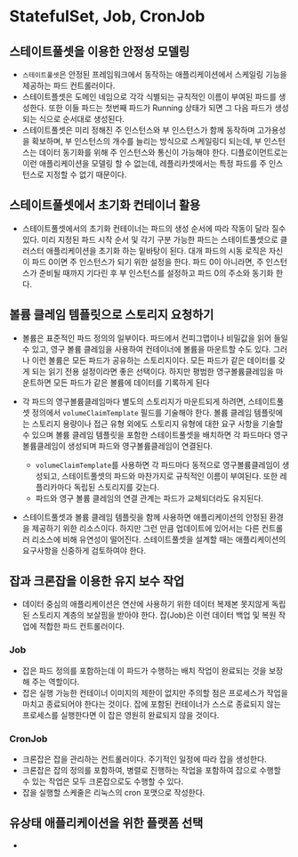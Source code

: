 # StatefulSet, Job, CronJob

## 스테이트풀셋을 이용한 안정성 모델링
- `스테이트풀셋`은 안정된 프레임워크에서 동작하는 애플리케이션에서 스케일링 기능을 제공하는 파드 컨트롤러이다.
- 스테이트플셋은 도메인 네임으로 각각 식별되는 규칙적인 이름이 부여된 파드를 생성한다. 또한 이들 파드는 첫번째 파드가 Running 상태가 되면 그 다음 파드가 생성되는 식으로 순서대로 생성된다.
- 스테이트풀셋은 미리 정해진 주 인스턴스와 부 인스턴스가 함께 동작하며 고가용성을 확보하며, 부 인스턴스의 개수를 늘리는 방식으로 스케일링디 되는데, 부 인스턴스는 데이터 동기화를 위해 주 인스턴스와 통신이 가능해야 한다. 디플로이먼트로는 이런 애플리케이션을 모델링 할 수 없는데, 레플리카셋에서는 특정 파드를 주 인스턴스로 지정할 수 없기 때문이다.


## 스테이트풀셋에서 초기화 컨테이너 활용
- 스테이트풀셋에서의 초기화 컨테이너는 파드의 생성 순서에 따라 작동이 달라 질수 있다. 미리 지정된 파드 시작 순서 및 각기 구분 가능한 파드는 스테이트풀셋으로 클러스터 애플리케이션을 초기화 하는 밑바탕이 된다. 대개 파드의 시동 로직은 자신이 파드 0이면 주 인스턴스가 되기 위한 설정을 한다. 파드 0이 아니라면, 주 인스턴스가 준비될 때까지 기다린 후 부 인스턴스를 설정하고 파드 0의 주소와 동기화 한다.


## 볼륨 클레임 템플릿으로 스토리지 요청하기
- 볼륨은 표준적인 파드 정의의 일부이다. 파드에서 컨피그맵이나 비밀값을 읽어 들일 수 있고, 영구 볼륨 클레임을 사용하여 컨테이너에 볼륨을 마운트할 수도 있다. 그러나 이런 볼륨은 모든 파드가 공유하는 스토리지이다. 모든 파드가 같은 데이터를 갖게 되는 읽기 전용 설정이라면 좋은 선택이다. 하지만 평범한 영구볼륨클레임을 마운트하면 모든 파드가 같은 볼륨에 데이터를 기록하게 된다

- 각 파드의 영구볼륨클레임마다 별도의 스토리지가 마운트되게 하려면, 스테이트풀셋 정의에서 `volumeClaimTemplate` 필드를 기술해야 한다. 볼륨 클레임 템플릿에는 스토리지 용량이나 접근 유형 외에도 스토리지 유형에 대한 요구 사항을 기술할 수 있으며 볼륨 클레임 템플릿을 포함한 스테이트풀셋을 배치하면 각 파드마다 영구볼륨클레임이 생성되며 파드와 영구볼륨클레임이 연결된다.
    - `volumeClaimTemplate`를 사용하면 각 파드마다 동적으로 영구볼륨클레임이 생성되고, 스테이트풀셋의 파드와 마찬가지로 규칙적인 이름이 부여된다. 또한 레플리카마다 독립된 스토리지를 갖는다.
    - 파드와 영구 볼륨 클레임의 연결 관계는 파드가 교체되더라도 유지된다.

- 스테이트풀셋과 볼륨 클레임 템플릿을 함께 사용하면 애플리케이션의 안정된 환경을 제공하기 위한 리소스이다. 하지만 그런 만큼 업데이트에 있어서는 다른 컨트롤러 리소스에 비해 유연성이 떨어진다. 스테이트풀셋을 설계할 때는 애플리케이션의 요구사항을 신중하게 검토하여야 한다.


## 잡과 크론잡을 이용한 유지 보수 작업
- 데이터 중심의 애플리케이션은 연산에 사용하기 위한 데이터 복제본 못지않게 독립된 스토리지 계층의 보살핌을 받아야 한다. 잡(Job)은 이런 데이터 백업 및 복원 작업에 적합한 파드 컨트롤러이다.

### Job
- 잡은 파드 정의를 포함하는데 이 파드가 수행하는 배치 작업이 완료되는 것을 보장해 주는 역할이다.
- 잡은 실행 가능한 컨테이너 이미지의 제한이 없지만 주의할 점은 프로세스가 작업을 마치고 종료되어야 한다는 것이다. 잡에 포함된 컨테이너가 스스로 종료되지 않는 프로세스를 실행한다면 이 잡은 영원히 완료되지 않을 것이다.


### CronJob
- 크론잡은 잡을 관리하는 컨트롤러이다. 주기적인 일정에 따라 잡을 생성한다.
- 크론잡은 잡의 정의를 포함하여, 병렬로 진행하는 작업을 포함하여 잡으로 수행할 수 있는 작업은 모두 크론잡으로도 수행할 수 있다.
- 잡을 실행할 스케줄은 리눅스의 cron 포맷으로 작성한다.

## 유상태 애플리케이션을 위한 플랫폼 선택
- 